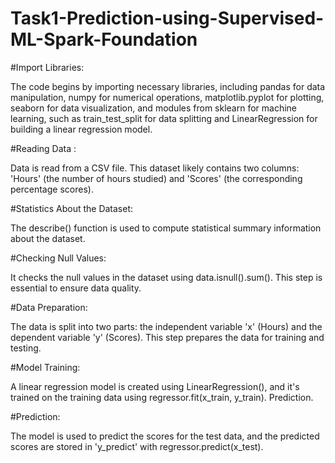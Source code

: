 # Task1-Prediction-using-Supervised-ML-Spark-Foundation

#Import Libraries:

The code begins by importing necessary libraries, including pandas for data manipulation, numpy for numerical operations, matplotlib.pyplot for plotting, seaborn for data visualization, and modules from sklearn for machine learning, such as train_test_split for data splitting and LinearRegression for building a linear regression model.

#Reading Data :

Data is read from a CSV file. This dataset likely contains two columns: 'Hours' (the number of hours studied) and 'Scores' (the corresponding percentage scores). 

#Statistics About the Dataset:

The describe() function is used to compute statistical summary information about the dataset.

#Checking Null Values:

It checks the null values in the dataset using data.isnull().sum(). This step is essential to ensure data quality.

#Data Preparation:

The data is split into two parts: the independent variable 'x' (Hours) and the dependent variable 'y' (Scores). This step prepares the data for training and testing.

#Model Training:

A linear regression model is created using LinearRegression(), and it's trained on the training data using regressor.fit(x_train, y_train).
Prediction.

#Prediction:

The model is used to predict the scores for the test data, and the predicted scores are stored in 'y_predict' with regressor.predict(x_test).


